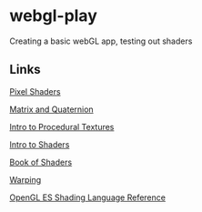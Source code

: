 webgl-play
==========

Creating a basic webGL app, testing out shaders

## Links

[Pixel Shaders](http://pixelshaders.com/examples/)

[Matrix and Quaternion](http://www.j3d.org/matrix_faq/matrfaq_latest.html)

[Intro to Procedural Textures](http://www.upvector.com/?section=Tutorials&subsection=Intro%20to%20Procedural%20Textures)

[Intro to Shaders](http://www.upvector.com/?section=Tutorials&subsection=Intro%20to%20Shaders)

[Book of Shaders](http://patriciogonzalezvivo.com/2015/thebookofshaders/)

[Warping](http://www.iquilezles.org/www/articles/warp/warp.htm)

[OpenGL ES Shading Language Reference](http://www.shaderific.com/glsl/)
